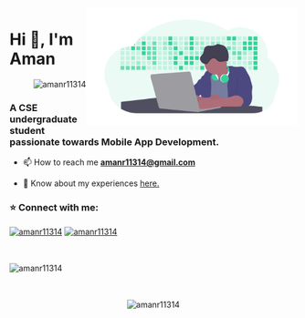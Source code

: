 <img align="right" alt="GIF"  width="370px" src="https://github.com/amanr11314/amanr11314/blob/main/developer.png" />
<h1 align="left">Hi 👋, I'm Aman</h1>
<p align="right"> <img src="https://komarev.com/ghpvc/?username=amanr11314&label=Profile%20views&color=0e75b6&style=flat" alt="amanr11314" /> </p>

<h3 align="left">A CSE undergraduate student passionate towards Mobile App Development.</h3>

- 📫 How to reach me **amanr11314@gmail.com**

- 📄 Know about my experiences [here.](https://drive.google.com/file/d/1rnzp-9HcOIj2U0YeVqTit25rSYhzuUlI/view?usp=sharing)

<h3 align="left">⭐ Connect with me:</h3>
<p align="left">
<a href="https://linkedin.com/in/amanr11314" target="blank"><img align="center" src="https://cdn.jsdelivr.net/npm/simple-icons@3.0.1/icons/linkedin.svg" alt="amanr11314" height="30" width="40" /></a>
<a href="https://www.hackerrank.com/amanr11314" target="blank"><img align="center" src="https://cdn.jsdelivr.net/npm/simple-icons@3.0.1/icons/hackerrank.svg" alt="amanr11314" height="30" width="40" /></a>
</p>

<br>
<p><img align="center" src="https://github-readme-stats.vercel.app/api/top-langs?username=amanr11314&theme=gotham&show_icons=true&locale=en" alt="amanr11314" /></p>
<br>
<!--<p>&nbsp;<img align="center" src="https://github-readme-stats.vercel.app/api?username=amanr11314&theme=midnight-purple&show_icons=true&locale=en" alt="amanr11314" /></p> -->
<p align="center"><img align="center" src="https://github-readme-streak-stats.herokuapp.com/?user=amanr11314&" alt="amanr11314" /></p>
